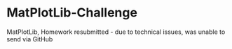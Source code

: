 # MatPlotLib-Challenge
MatPlotLib, Homework resubmitted - due to technical issues, was unable to send via GitHub
